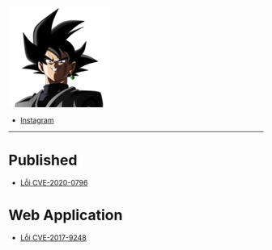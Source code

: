 
![](/pics/back-goku.png)
+ [Instagram](https://www.instagram.com/x153pc/)

--- 
# Published
+ [Lỗi CVE-2020-0796](https://blogth3pr0.github.io/CVE-2020-0796)
# Web Application
+ [Lỗi CVE-2017-9248](https://blogth3pr0.github.io/post/CVE-2017-9248/)
   


